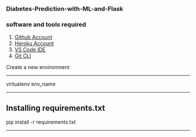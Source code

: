 ### Diabetes-Prediction-with-ML-and-Flask

### software and tools required

1. [Github Account](https://github.com)
2. [Heroku Account](https://heroku.com)
3. [VS Code IDE](https://code.visualstudio.com)
4. [Git CLI](https://git-scm.com/downloads)

Create a new environment

 ---
 virtualenv env_name

 ---

 Installing requirements.txt
 ---
 pip install -r requirements.txt

 ---
